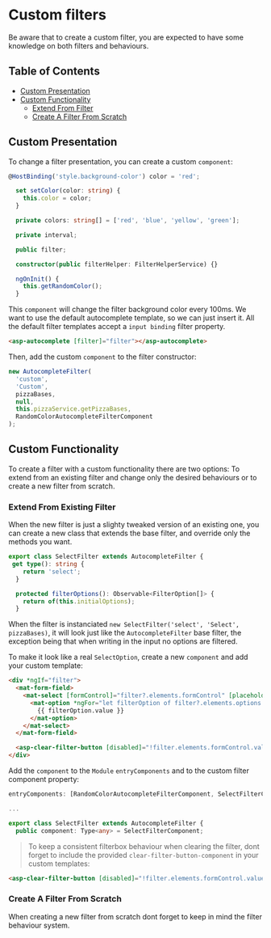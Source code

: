 # Custom filters

Be aware that to create a custom filter, you are expected to have some knowledge on both filters and behaviours.

## Table of Contents
- [Custom Presentation](#custom-presentation)
- [Custom Functionality](#custom-functionality)
  - [Extend From Filter](#extend-from-filter)
  - [Create A Filter From Scratch](#create-a-filter-from-scratch)

## Custom Presentation

To change a filter presentation, you can create a custom `component`:

```typescript
@HostBinding('style.background-color') color = 'red';

  set setColor(color: string) {
    this.color = color;
  }

  private colors: string[] = ['red', 'blue', 'yellow', 'green'];

  private interval;

  public filter;

  constructor(public filterHelper: FilterHelperService) {}

  ngOnInit() {
    this.getRandomColor();
  }
```

This `component` will change the filter background color every 100ms. We want to use the default autocomplete template, so we can just insert it. All the default filter templates accept a `input binding` filter property.

```html
<asp-autocomplete [filter]="filter"></asp-autocomplete>
```

Then, add the custom `component` to the filter constructor:

```typescript
new AutocompleteFilter(
  'custom',
  'Custom',
  pizzaBases,
  null,
  this.pizzaService.getPizzaBases,
  RandomColorAutocompleteFilterComponent
);
```

## Custom Functionality

To create a filter with a custom functionality there are two options: To extend from an existing filter and change only the desired behaviours or to create a new filter from scratch.

### Extend From Existing Filter

When the new filter is just a slighty tweaked version of an existing one, you can create a new class that extends the base filter, and override only the methods you want.

```typescript
export class SelectFilter extends AutocompleteFilter {
 get type(): string {
    return 'select';
  }

  protected filterOptions(): Observable<FilterOption[]> {
    return of(this.initialOptions);
  }
```

When the filter is instanciated `new SelectFilter('select', 'Select', pizzaBases)`, it will look just like the `AutocompleteFilter` base filter, the exception being that when writing in the input no options are filtered.

To make it look like a real `SelectOption`, create a new `component` and add your custom template:

```html
<div *ngIf="filter">
  <mat-form-field>
    <mat-select [formControl]="filter?.elements.formControl" [placeholder]="filter?.elements.placeholder">
      <mat-option *ngFor="let filterOption of filter?.elements.options | async" [value]="filterOption">
        {{ filterOption.value }}
      </mat-option>
    </mat-select>
  </mat-form-field>

  <asp-clear-filter-button [disabled]="!filter.elements.formControl.value" [filter]="filter"></asp-clear-filter-button>
</div>
```

Add the `component` to the `Module` `entryComponents` and to the custom filter component property:

```typescript
entryComponents: [RandomColorAutocompleteFilterComponent, SelectFilterComponent]

...

export class SelectFilter extends AutocompleteFilter {
  public component: Type<any> = SelectFilterComponent;

```

>To keep a consistent filterbox behaviour when clearing the filter, dont forget to include the provided `clear-filter-button-component` in your custom templates:

```html
<asp-clear-filter-button [disabled]="!filter.elements.formControl.value" [filter]="filter"></asp-clear-filter-button>
```


### Create A Filter From Scratch

When creating a new filter from scratch dont forget to keep in mind the filter behaviour system.

